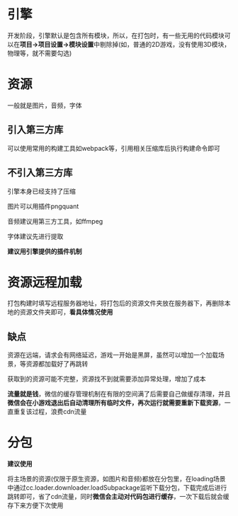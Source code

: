 # 引擎
开发阶段，引擎默认是包含所有模块，所以，在打包时，有一些无用的代码模块可以在**项目->项目设置->模块设置**中剔除掉(如，普通的2D游戏，没有使用3D模块，物理等，就不需要勾选)
# 资源
一般就是图片，音频，字体

## 引入第三方库
可以使用常用的构建工具如webpack等，引用相关压缩库后执行构建命令即可

## 不引入第三方库
引擎本身已经支持了压缩

图片可以用插件pngquant

音频建议用第三方工具，如ffmpeg

字体建议先进行提取

**建议用引擎提供的插件机制**
# 资源远程加载
打包构建时填写远程服务器地址，将打包后的资源文件夹放在服务器下，再删除本地的资源文件夹即可，**看具体情况使用**

## 缺点
资源在远端，请求会有网络延迟，游戏一开始是黑屏，虽然可以增加一个加载场景，等资源都加载好了再跳转

获取到的资源可能不完整，资源找不到就需要添加异常处理，增加了成本

**流量就是钱**，微信的缓存管理机制在有限的空间满了后需要自己做缓存清理，并且**微信会在小游戏退出后自动清理所有临时文件，再次运行就需要重新下载资源**，一直重复该过程，浪费cdn流量
# 分包
**建议使用**

将主场景的资源(仅限于原生资源，如图片和音频)都放在分包里，在loading场景中通过cc.loader.downloader.loadSubpackage监听下载分包，下载完成后进行跳转即可，省了cdn流量，同时**微信会主动对代码包进行缓存**，一次下载后就会缓存下来方便下次使用
